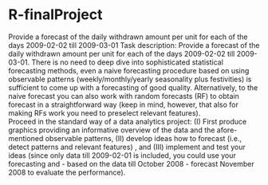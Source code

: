 # R-finalProject
 Provide a forecast of the daily withdrawn amount per unit for each of the  days 2009-02-02 till 2009-03-01
Task description: Provide a forecast of the daily withdrawn amount per unit for each of the 
days 2009-02-02 till 2009-03-01. There is no need to deep dive into sophisticated statistical 
forecasting methods, even a naive forecasting procedure based on using observable patterns 
(weekly/monthly/yearly seasonality plus festivities) is sufficient to come up with a forecasting 
of good quality. Alternatively, to the naive forecast you can also work with random forecasts 
(RF) to obtain forecast in a straightforward way (keep in mind, however, that also for making 
RFs work you need to preselect relevant features).  
Proceed in the standard way of a data analytics project: (I) First produce graphics providing 
an informative overview of the data and the afore-mentioned observable patterns, (II) develop 
ideas how to forecast (i.e., detect patterns and relevant features) , and (III) implement and test 
your ideas (since only data till 2009-02-01 is included, you could use your forecasting and - 
based on the data till October 2008 - forecast November 2008 to evaluate the performance).
